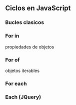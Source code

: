 ## Ciclos en JavaScript

### Bucles clasicos

### For in
propiedades de objetos

### For of
objetos iterables

### For each

### Each (JQuery)
